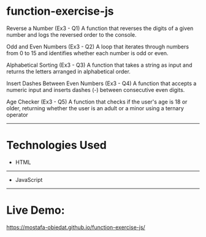 # function-exercise-js

Reverse a Number (Ex3 - Q1)
A function that reverses the digits of a given number and logs the reversed order to the console.

Odd and Even Numbers (Ex3 - Q2)
A loop that iterates through numbers from 0 to 15 and identifies whether each number is odd or even.

Alphabetical Sorting (Ex3 - Q3)
A function that takes a string as input and returns the letters arranged in alphabetical order.

Insert Dashes Between Even Numbers (Ex3 - Q4)
A function that accepts a numeric input and inserts dashes (-) between consecutive even digits.

Age Checker (Ex3 - Q5)
A function that checks if the user's age is 18 or older, returning whether the user is an adult or a minor using a ternary operator

---

# Technologies Used

- HTML
---
- JavaScript

---

# Live Demo:

https://mostafa-obiedat.github.io/function-exercise-js/






